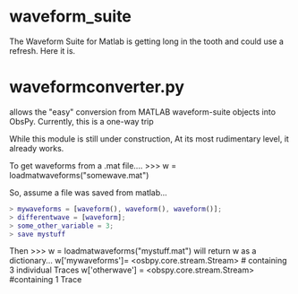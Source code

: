waveform_suite
==============

The Waveform Suite for Matlab is getting long in the tooth and could use a refresh. Here it is.


waveformconverter.py
====================
allows the "easy" conversion from MATLAB waveform-suite objects into ObsPy.
Currently, this is a one-way trip

While this module is still under construction, At its most rudimentary level, it already works.

To get waveforms from a .mat file....
    >>> w = loadmatwaveforms("somewave.mat")

So, assume a file was saved from matlab...
```matlab
> mywaveforms = [waveform(), waveform(), waveform()];
> differentwave = [waveform];
> some_other_variable = 3;
> save mystuff
```

Then
    >>> w = loadmatwaveforms("mystuff.mat")
will return w as a dictionary...
    w['mywaveforms']= <osbpy.core.stream.Stream>  # containing 3 individual Traces
    w['otherwave'] = <obspy.core.stream.Stream> #containing 1 Trace